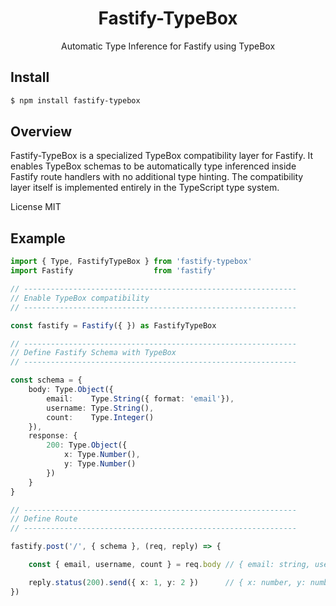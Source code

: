 <div align='center'>

<h1>Fastify-TypeBox</h1>

<p>Automatic Type Inference for Fastify using TypeBox</p>

</div>

## Install

```bash
$ npm install fastify-typebox
```

## Overview

Fastify-TypeBox is a specialized TypeBox compatibility layer for Fastify. It enables TypeBox schemas to be automatically type inferenced inside Fastify route handlers with no additional type hinting. The compatibility layer itself is implemented entirely in the TypeScript type system.

License MIT

## Example

```typescript
import { Type, FastifyTypeBox } from 'fastify-typebox'
import Fastify                  from 'fastify'

// -------------------------------------------------------------
// Enable TypeBox compatibility
// -------------------------------------------------------------

const fastify = Fastify({ }) as FastifyTypeBox

// -------------------------------------------------------------
// Define Fastify Schema with TypeBox
// -------------------------------------------------------------

const schema = {
    body: Type.Object({
        email:    Type.String({ format: 'email'}),
        username: Type.String(),
        count:    Type.Integer()
    }),
    response: {
        200: Type.Object({
            x: Type.Number(),
            y: Type.Number()
        })
    }
}

// -------------------------------------------------------------
// Define Route
// -------------------------------------------------------------

fastify.post('/', { schema }, (req, reply) => {

    const { email, username, count } = req.body // { email: string, username: string, count: number }

    reply.status(200).send({ x: 1, y: 2 })      // { x: number, y: number }
})
```

